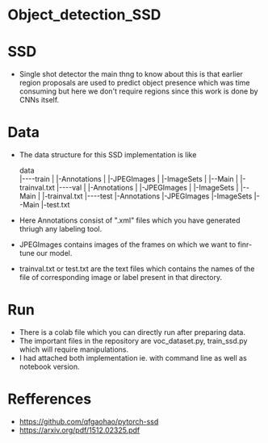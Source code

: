 # Object_detection_SSD

# SSD
  - Single shot detector the main thng to know about this is that earlier region proposals are used to predict object presence which was time consuming but here we don't require       regions since this work is done by CNNs itself.

# Data
  - The data structure for this SSD implementation is like
   
    data                                                                                                  
            |----train
            |       |-Annotations
            |       |-JPEGImages
            |       |-ImageSets
            |                 |--Main
            |                      |-trainval.txt
            |----val
            |       |-Annotations
            |       |-JPEGImages
            |       |-ImageSets
            |                 |--Main
            |                      |-trainval.txt
            |----test
                   |-Annotations
                   |-JPEGImages
                   |-ImageSets
                             |--Main
                                  |-test.txt
    
  - Here Annotations consist of ".xml" files which you have generated thriugh any labeling tool.
  - JPEGImages contains images of the frames on which we want to finr-tune our model.
  - trainval.txt or test.txt are the text files which contains the names of the file of corresponding image or label present in that directory.

  
# Run
  - There is a colab file which you can directly run after preparing data.
  - The important files in the repository are voc_dataset.py, train_ssd.py which will require manipulations.
  - I had attached both implementation ie. with command line as well as notebook version.
 
# Refferences
 -  https://github.com/qfgaohao/pytorch-ssd
 -  https://arxiv.org/pdf/1512.02325.pdf
